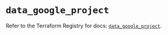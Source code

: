 # `data_google_project`

Refer to the Terraform Registry for docs: [`data_google_project`](https://registry.terraform.io/providers/hashicorp/google-beta/6.39.0/docs/data-sources/google_project).
